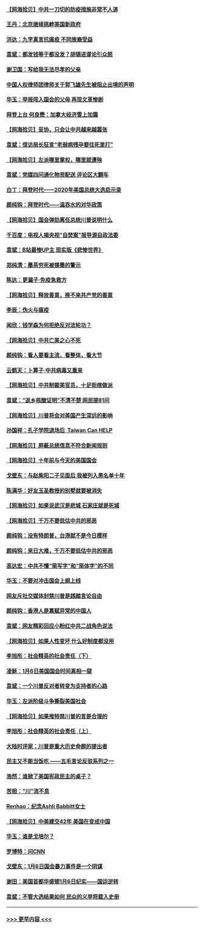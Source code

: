 #### [【网海拾贝】中共一刀切的防疫措施非常不人道](../pages/nsc993/n12724879.md?t=02021351) 
#### [王丹：北京继续挑衅美国新政府](../pages/nsc993/n12722456.md?t=02021351) 
#### [洪达：九字真言抗瘟疫 不同族裔受益](../pages/nsc993/n12722448.md?t=02021351) 
#### [袁斌：都发钱等于都没发？胡锡进谬论引众怒](../pages/nsc993/n12722393.md?t=02021351) 
#### [谢卫国：写给我无法尽孝的父亲](../pages/nsc993/n12720325.md?t=02021351) 
#### [中国人权律师团律师关于郭飞雄先生被阻止出境的声明](../pages/nsc993/n12720203.md?t=02021351) 
#### [华玉：举报闯入国会的父母 再现文革惨剧](../pages/nsc993/n12719070.md?t=02021351) 
#### [拜登上台 何良懋：加拿大经济雪上加霜](../pages/nsc993/n12718943.md?t=02021351) 
#### [【网海拾贝】妥协，只会让中共越来越嚣张](../pages/nsc993/n12717392.md?t=02021351) 
#### [袁斌：信访局长狂言“老弱病残孕要往死里打”](../pages/nsc993/n12717343.md?t=02021351) 
#### [【网海拾贝】左派哪里掌权，哪里就遭殃](../pages/nsc993/n12715009.md?t=02021351) 
#### [袁斌：党媒四问通化物资配送 评论区大翻车](../pages/nsc993/n12714950.md?t=02021351) 
#### [白丁：拜登时代——2020年美国总统大选启示录](../pages/nsc993/n12714920.md?t=02021351) 
#### [颜纯钩：拜登时代——温吞水的对华政策](../pages/nsc993/n12713245.md?t=02021351) 
#### [【网海拾贝】国会弹劾离任总统川普说明什么](../pages/nsc993/n12712816.md?t=02021351) 
#### [千百度：电视人揭央视“自焚案”报导源自政法委](../pages/nsc993/n12709760.md?t=02021351) 
#### [袁斌：B站最惨UP主 现实版《悲惨世界》](../pages/nsc993/n12709686.md?t=02021351) 
#### [郑纯清：墨茶穷死被搽墨的警示](../pages/nsc993/n12709262.md?t=02021351) 
#### [陈达：更漏子·免疫急救方](../pages/nsc993/n12709244.md?t=02021351) 
#### [【网海拾贝】释放善意，换不来共产党的善意](../pages/nsc993/n12708361.md?t=02021351) 
#### [李辰：伪火与瘟疫](../pages/nsc993/n12707981.md?t=02021351) 
#### [闻欣：钱学森为何拒绝反对法轮功？](../pages/nsc993/n12707407.md?t=02021351) 
#### [【网海拾贝】中共亡美之心不死](../pages/nsc993/n12707621.md?t=02021351) 
#### [颜纯钩：看人要看主流，看整体，看大节](../pages/nsc993/n12707536.md?t=02021351) 
#### [云鹤天：卜算子‧中共病毒又重来](../pages/nsc993/n12707408.md?t=02021351) 
#### [【网海拾贝】中共制裁美官员，十足街痞做派](../pages/nsc993/n12705115.md?t=02021351) 
#### [袁斌：“返乡核酸证明”不清不楚 网民提81问](../pages/nsc993/n12704982.md?t=02021351) 
#### [【网海拾贝】川普将会对美国产生深远的影响](../pages/nsc993/n12703045.md?t=02021351) 
#### [孙国祥：孔子学院退场后  Taiwan Can HELP](../pages/nsc993/n12702430.md?t=02021351) 
#### [【网海拾贝】屏蔽总统信息不符合新闻规则](../pages/nsc993/n12699998.md?t=02021351) 
#### [【网海拾贝】十年前与今天的美国国会](../pages/nsc993/n12696993.md?t=02021351) 
#### [戈壁东：与赵紫阳二子见面后 我被列入黑名单十年](../pages/nsc993/n12696215.md?t=02021351) 
#### [陈满华：好友玉圣教授的别墅就要被消失](../pages/nsc993/n12695411.md?t=02021351) 
#### [【网海拾贝】如果说武汉是悲城 石家庄就是死城](../pages/nsc993/n12694589.md?t=02021351) 
#### [【网海拾贝】千万不要低估中共的邪恶](../pages/nsc993/n12692771.md?t=02021351) 
#### [颜纯钩：没有特朗普，台港就不是今日模样](../pages/nsc993/n12692678.md?t=02021351) 
#### [颜纯钩：来日大难，千万不要低估中共的邪恶](../pages/nsc993/n12692080.md?t=02021351) 
#### [高达宏：中共不懂“简写字”和“简体字”的不同](../pages/nsc993/n12692068.md?t=02021351) 
#### [华玉：不要对冲击国会上纲上线](../pages/nsc993/n12689948.md?t=02021351) 
#### [网友斥社交媒体封禁川普是践踏言论自由](../pages/nsc993/n12687482.md?t=02021351) 
#### [颜纯钩：香港人是禀赋异常的中国人](../pages/nsc993/n12685142.md?t=02021351) 
#### [袁斌：网友精彩回应小粉红中共二战角色说法](../pages/nsc993/n12684994.md?t=02021351) 
#### [【网海拾贝】如果人性变坏 什么好制度都没用](../pages/nsc993/n12683000.md?t=02021351) 
#### [李旭彤：社会精英的社会责任（下）](../pages/nsc993/n12680604.md?t=02021351) 
#### [凌稣：1月6日美国国会时间真相一窥](../pages/nsc993/n12682780.md?t=02021351) 
#### [袁斌：一个川普反对者转变为支持者的心路](../pages/nsc993/n12682700.md?t=02021351) 
#### [华玉：左派阶级斗争撕裂美国社会](../pages/nsc993/n12681226.md?t=02021351) 
#### [【网海拾贝】如果推特禁川普的言是合理的](../pages/nsc993/n12681232.md?t=02021351) 
#### [李旭彤：社会精英的社会责任（上）](../pages/nsc993/n12680501.md?t=02021351) 
#### [大陆时评家：川普是重大历史命题的提出者](../pages/nsc993/n12679904.md?t=02021351) 
#### [民主又不能当饭吃 ——五毛言论反驳系列之一](../pages/nsc993/n12679877.md?t=02021351) 
#### [浩然：谁掀了美国宪政民主的桌子？](../pages/nsc993/n12679850.md?t=02021351) 
#### [苦胆：“川”流不息](../pages/nsc993/n12678388.md?t=02021351) 
#### [Renhao：纪念Ashli Babbitt女士](../pages/nsc993/n12678359.md?t=02021351) 
#### [【网海拾贝】中美建交42年 美国在变成中国](../pages/nsc993/n12678324.md?t=02021351) 
#### [华玉：谁是戈培尔？](../pages/nsc993/n12677515.md?t=02021351) 
#### [罗博特：问CNN](../pages/nsc993/n12677172.md?t=02021351) 
#### [戈壁东：1月6日国会暴力事件是一个阴谋](../pages/nsc993/n12674639.md?t=02021351) 
#### [谢田：美国首都华盛顿1月6日纪实——国运逆转](../pages/nsc993/n12673190.md?t=02021351) 
#### [袁斌：不管大选结果如何 民众的义举将载入史册](../pages/nsc993/n12672787.md?t=02021351) 

----
#### [ >>> 更早内容 <<< ](../indexes/nsc993-earlier.md)
